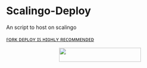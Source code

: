 # Scalingo-Deploy
An script to host on scalingo


[ꜰᴏʀᴋ ᴅᴇᴘʟᴏʏ ɪꜱ ʜɪɢʜʟʏ ʀᴇᴄᴏᴍᴍᴇɴᴅᴇᴅ](https://telegra.ph/file/5bcf79f948ca06030640c.mp4)

<p align="center"><a href="https://my.scalingo.com/deploy?template=https://github.com/yuchen1456/Scalingo-Deploy"> <img src="https://cdn.scalingo.com/deploy/button.svg" width="220" height="38.45"/></a></p>

